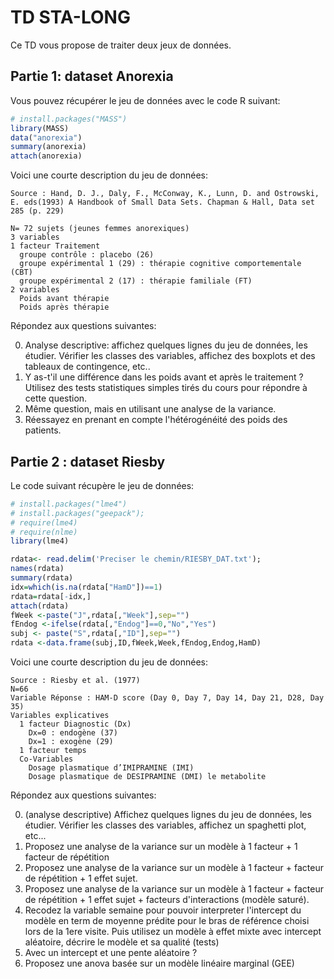 # TD STA-LONG

Ce TD vous propose de traiter deux jeux de données. 

## Partie 1: dataset Anorexia

Vous pouvez récupérer le jeu de données avec le code R suivant: 

```r
# install.packages("MASS")
library(MASS)
data("anorexia")
summary(anorexia)
attach(anorexia)
```

Voici une courte description du jeu de données: 

```
Source : Hand, D. J., Daly, F., McConway, K., Lunn, D. and Ostrowski, E. eds(1993) A Handbook of Small Data Sets. Chapman & Hall, Data set 285 (p. 229)

N= 72 sujets (jeunes femmes anorexiques)
3 variables
1 facteur Traitement
  groupe contrôle : placebo (26)
  groupe expérimental 1 (29) : thérapie cognitive comportementale (CBT)
  groupe expérimental 2 (17) : thérapie familiale (FT)
2 variables
  Poids avant thérapie
  Poids après thérapie
```

Répondez aux questions suivantes: 

0. Analyse descriptive: affichez quelques lignes du jeu de données, les étudier. Vérifier les classes des variables, affichez des boxplots et des tableaux de contingence, etc..
1. Y as-t'il une différence dans les poids avant et après le traitement ? Utilisez des tests statistiques simples tirés du cours pour répondre à cette question.  
2. Même question, mais en utilisant une analyse de la variance.
3. Réessayez en prenant en compte l'hétérogénéité des poids des patients.

## Partie 2 : dataset Riesby

Le code suivant récupère le jeu de données: 

```r
# install.packages("lme4")
# install.packages("geepack"); 
# require(lme4)
# require(nlme)
library(lme4)

rdata<- read.delim('Preciser le chemin/RIESBY_DAT.txt');
names(rdata) 
summary(rdata)
idx=which(is.na(rdata["HamD"])==1)
rdata=rdata[-idx,]
attach(rdata)
fWeek <-paste("J",rdata[,"Week"],sep="")
fEndog <-ifelse(rdata[,"Endog"]==0,"No","Yes")
subj <- paste("S",rdata[,"ID"],sep="")
rdata <-data.frame(subj,ID,fWeek,Week,fEndog,Endog,HamD)
```

Voici une courte description du jeu de données: 
```
Source : Riesby et al. (1977)
N=66
Variable Réponse : HAM-D score (Day 0, Day 7, Day 14, Day 21, D28, Day 35)
Variables explicatives
  1 facteur Diagnostic (Dx)
    Dx=0 : endogène (37)
    Dx=1 : exogène (29)
  1 facteur temps
  Co-Variables
    Dosage plasmatique d’IMIPRAMINE (IMI)
    Dosage plasmatique de DESIPRAMINE (DMI) le metabolite
```

Répondez aux questions suivantes: 

0. (analyse descriptive) Affichez quelques lignes du jeu de données, les étudier. Vérifier les classes des variables, affichez un spaghetti plot, etc...
1. Proposez une analyse de la variance sur un modèle à 1 facteur + 1 facteur de répétition
2. Proposez une analyse de la variance sur un modèle à 1 facteur + facteur de répétition + 1 effet sujet. 
3. Proposez une analyse de la variance sur un modèle à 1 facteur + facteur de répétition + 1 effet sujet + facteurs d'interactions (modèle saturé).
4. Recodez la variable semaine pour pouvoir interpreter l'intercept du modèle en term de moyenne prédite pour le bras de référence choisi lors de la 1ere visite. Puis utilisez un modèle à effet mixte avec intercept aléatoire, décrire le modèle et sa qualité (tests)
5. Avec un intercept et une pente aléatoire ?
6. Proposez une anova basée sur un modèle linéaire marginal (GEE)
